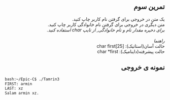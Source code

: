 <div dir="rtl">

## تمرین سوم
یک متن در خروجی برای گرفتن نام کاربر چاپ کنید.<br />
متن دیگری در خروجی برای گرفتن نام خانوادگی کاربر چاپ کنید.<br />
*برای دخیره مقدار نام و نام خانوادگی, از تایپ char استفاده کنید.*<br />
<br />
*راهنما*
<br />حالت آسان(استاتیک): char first[25] 
<br />حالت پیشرفته(داینامیک): char *first

## نمونه ی خروجی

</div>

```bash
bash:~/Epic-C$ ./Tamrin3
FIRST: armin
LAST: xz
Salam armin xz.
```


